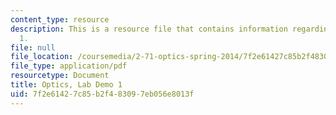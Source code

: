 ```yaml
---
content_type: resource
description: This is a resource file that contains information regarding lab demo
  1.
file: null
file_location: /coursemedia/2-71-optics-spring-2014/7f2e61427c85b2f483097eb056e8013f_MIT2_71S14_Demo_1.pdf
file_type: application/pdf
resourcetype: Document
title: Optics, Lab Demo 1
uid: 7f2e6142-7c85-b2f4-8309-7eb056e8013f
---
```

